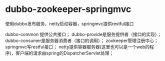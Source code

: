 # dubbo-zookeeper-springmvc
使用dubbo发布服务，netty启动容器，springmvc提供restful接口

dubbo-common 提供公共接口；
dubbo-provide是服务提供者（接口的实现）；
dubbo-consumer是服务器消费者（接口的调用）；
zookeeper管理注册中心；
springmvc写restful接口；
netty提供容器服务器(这里也可以是一个web的程序)，客户端的请求由spring的DispatcherServlet处理；
